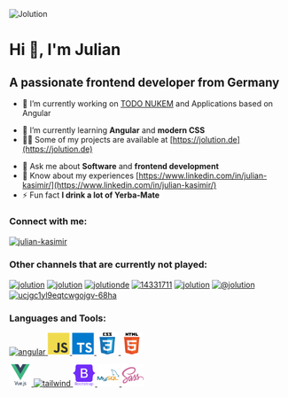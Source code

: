 <!--<picture>
  <source srcset="banner.jpg" media="(prefers-color-scheme: dark)" />
  <img decoding="async" id="screenshot" src="" alt="Bildbeschreibung" />
</picture>-->

<picture>
  <source srcset="banner.jpg"/>
  <img decoding="async" id="screenshot" src="" alt="Jolution" />
</picture>

# Hi 👋, I'm Julian
## A passionate frontend developer from Germany

<!--<a href="https://twitter.com/jolutionde" target="blank"><img src="https://img.shields.io/twitter/follow/jolutionde?logo=twitter&style=for-the-badge" alt="jolutionde" /></a>-->
- 🔭 I’m currently working on [TODO NUKEM](https://github.com/jolution/todo-nukem) and Applications based on Angular
<!--- 👯 I’m looking to collaborate on [TODO NUKEM](https://github.com/jolution/todo-nukem)
- 🤝 I’m looking for help with [TODO NUKEM](https://github.com/jolution/todo-nukem) translation-->
- 🌱 I’m currently learning **Angular** and **modern CSS**
- 👨‍💻 Some of my projects are available at [https://jolution.de](https://jolution.de)
<!--- 📝 I regularly write articles on [medium](https://medium.com/@jolution), [dev.to](https://dev.to/jolution)-->
- 💬 Ask me about **Software** and **frontend development**
- 📄 Know about my experiences [https://www.linkedin.com/in/julian-kasimir/](https://www.linkedin.com/in/julian-kasimir/)
- ⚡ Fun fact **I drink a lot of Yerba-Mate**

<h3 align="left">Connect with me:</h3>
<a href="https://linkedin.com/in/julian-kasimir" target="blank"><img align="center" src="https://raw.githubusercontent.com/rahuldkjain/github-profile-readme-generator/master/src/images/icons/Social/linked-in-alt.svg" alt="julian-kasimir" height="30" width="40" /></a>

<h3>Other channels that are currently not played:</h3>  
<a href="https://codepen.io/jolution" target="blank"><img align="center" src="https://raw.githubusercontent.com/rahuldkjain/github-profile-readme-generator/master/src/images/icons/Social/codepen.svg" alt="jolution" height="30" width="40" /></a>
<a href="https://dev.to/jolution" target="blank"><img align="center" src="https://raw.githubusercontent.com/rahuldkjain/github-profile-readme-generator/master/src/images/icons/Social/devto.svg" alt="jolution" height="30" width="40" /></a>
<a href="https://twitter.com/jolutionde" target="blank"><img align="center" src="https://raw.githubusercontent.com/rahuldkjain/github-profile-readme-generator/master/src/images/icons/Social/twitter.svg" alt="jolutionde" height="30" width="40" /></a></a>
<a href="https://stackoverflow.com/users/14331711" target="blank"><img align="center" src="https://raw.githubusercontent.com/rahuldkjain/github-profile-readme-generator/master/src/images/icons/Social/stack-overflow.svg" alt="14331711" height="30" width="40" /></a>
<a href="https://instagram.com/jolution" target="blank"><img align="center" src="https://raw.githubusercontent.com/rahuldkjain/github-profile-readme-generator/master/src/images/icons/Social/instagram.svg" alt="jolution" height="30" width="40" /></a>
<a href="https://medium.com/@jolution" target="blank"><img align="center" src="https://raw.githubusercontent.com/rahuldkjain/github-profile-readme-generator/master/src/images/icons/Social/medium.svg" alt="@jolution" height="30" width="40" /></a>
<a href="https://www.youtube.com/@jolutionDE" target="blank"><img align="center" src="https://raw.githubusercontent.com/rahuldkjain/github-profile-readme-generator/master/src/images/icons/Social/youtube.svg" alt="ucjgc1yl9eqtcwgojgv-68ha" height="30" width="40" /></a>

<h3 align="left">Languages and Tools:</h3>
<p align="left"> <a href="https://angular.io" target="_blank" rel="noreferrer"> <img src="https://angular.io/assets/images/logos/angular/angular.svg" alt="angular" width="40" height="40"/> </a> <a href="https://developer.mozilla.org/en-US/docs/Web/JavaScript" target="_blank" rel="noreferrer"> <img src="https://raw.githubusercontent.com/devicons/devicon/master/icons/javascript/javascript-original.svg" alt="javascript" width="40" height="40"/> </a> <a href="https://www.typescriptlang.org/" target="_blank" rel="noreferrer"> <img src="https://raw.githubusercontent.com/devicons/devicon/master/icons/typescript/typescript-original.svg" alt="typescript" width="40" height="40"/> </a>
<a href="https://www.w3schools.com/css/" target="_blank" rel="noreferrer"> <img src="https://raw.githubusercontent.com/devicons/devicon/master/icons/css3/css3-original-wordmark.svg" alt="css3" width="40" height="40"/> </a> 
  <a href="https://www.w3.org/html/" target="_blank" rel="noreferrer"> <img src="https://raw.githubusercontent.com/devicons/devicon/master/icons/html5/html5-original-wordmark.svg" alt="html5" width="40" height="40"/> </a> 
</p>

<p><a href="https://vuejs.org/" target="_blank" rel="noreferrer"> <img src="https://raw.githubusercontent.com/devicons/devicon/master/icons/vuejs/vuejs-original-wordmark.svg" alt="vuejs" width="40" height="40"/> </a><a href="https://tailwindcss.com/" target="_blank" rel="noreferrer"> <img src="https://www.vectorlogo.zone/logos/tailwindcss/tailwindcss-icon.svg" alt="tailwind" width="40" height="40"/> </a>
  <a href="https://getbootstrap.com" target="_blank" rel="noreferrer"> <img src="https://raw.githubusercontent.com/devicons/devicon/master/icons/bootstrap/bootstrap-plain-wordmark.svg" alt="bootstrap" width="40" height="40"/> </a>
  <a href="https://www.mysql.com/" target="_blank" rel="noreferrer"> <img src="https://raw.githubusercontent.com/devicons/devicon/master/icons/mysql/mysql-original-wordmark.svg" alt="mysql" width="40" height="40"/> </a>
  <a href="https://sass-lang.com" target="_blank" rel="noreferrer"> <img src="https://raw.githubusercontent.com/devicons/devicon/master/icons/sass/sass-original.svg" alt="sass" width="40" height="40"/> </a> </p>

